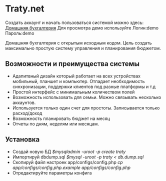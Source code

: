 Traty.net
=====

Создать аккаунт и начать пользоваться системой можно здесь: [Домашняя бухгалтерия](http://traty.net/)
Для просмотра демо используйте Логин:demo Пароль:demo

Домашняя бухгалтерия с открытым исходным кодом.
Цель создать максимально простую систему управления и планирования бюджетом.
## Возможности и преимущества системы
 * Адапитвный дизайн который работает на всех устройствах мобильный, планшет и компьютер. Отпадает необходимость синхронизации, поддержки клиентов под разные платформы и т.д
 * Простой интерфейс с минимальным количеством полей
 * Возможность использовать для семьи. Можно связывать несколько аккаунтов.
 * Используется только один счет для простоты. Записывается только расход/доход
 * Возможность планировать бюджет на месяц
 * Отчеты по дням, неделям или месяцам.

## Установка
 * Создай новую БД 
 _$mysqladmin -uroot -p create traty_
 * Импортируй dbdump.sql 
 _$mysql -uroot -p traty < db.dump.sql_
 * Скопируй файл настроек app/configs/config.php
 _cp app/configs/config.php.example app/configs/config.php_
 * Отредактируйте параметры конфига


